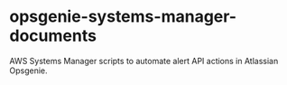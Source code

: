# opsgenie-systems-manager-documents
AWS Systems Manager scripts to automate alert API actions in Atlassian Opsgenie.

